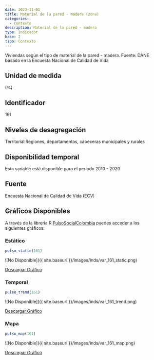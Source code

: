 ```yaml
---
date: 2023-11-01
title: Material de la pared - madera (zona)
categories:
  - Contexto
description: Material de la pared - madera
type: Indicador
base: 2
tipo: Contexto
--- 
```


Viviendas según el tipo de material de la pared - madera.
Fuente: DANE basado en la Encuesta Nacional de Calidad de Vida

## Unidad de medida
(%)

## Identificador
161

## Niveles de desagregación
Territorial:Regiones, departamentos, cabeceras municipales y rurales

## Disponibilidad temporal
Esta variable está disponible para el periodo 2010 - 2020

## Fuente
Encuesta Nacional de Calidad de Vida (ECV)

## Gráficos Disponibles

A través de la libreria R [PulsoSocialColombia](https://github.com/pulsosocialcolombia/PulsoSocialColombia) puedes acceder a los siguientes gráficos:

### Estático

``` R
pulso_static(161)
```

![No Disponible]({{ site.baseurl }}/images/inds/var_161_static.png)

<a href='{{ site.baseurl }}/images/inds/var_161_static.png'>Descargar Gráfico</a>

### Temporal

``` R
pulso_trend(161)
```

![No Disponible]({{ site.baseurl }}/images/inds/var_161_trend.png)

<a href='{{ site.baseurl }}/images/inds/var_161_trend.png'>Descargar Gráfico</a>

### Mapa

``` R
pulso_map(161)
```

![No Disponible]({{ site.baseurl }}/images/inds/var_161_map.png)

<a href='{{ site.baseurl }}/images/inds/var_161_map.png'>Descargar Gráfico</a>